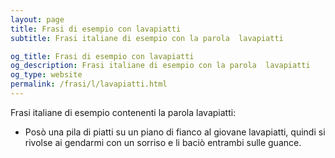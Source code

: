 ```yaml
---
layout: page
title: Frasi di esempio con lavapiatti 
subtitle: Frasi italiane di esempio con la parola  lavapiatti

og_title: Frasi di esempio con lavapiatti 
og_description: Frasi italiane di esempio con la parola  lavapiatti
og_type: website
permalink: /frasi/l/lavapiatti.html
---
```


Frasi italiane di esempio contenenti la parola lavapiatti:


- Posò una pila di piatti su un piano di fianco al giovane lavapiatti, quindi si rivolse ai gendarmi con un sorriso e li baciò entrambi sulle guance.
